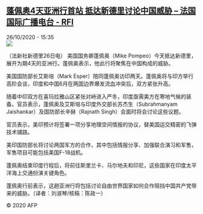 <!--1603727708000-->
[蓬佩奥4天亚洲行首站 抵达新德里讨论中国威胁 – 法国国际广播电台 - RFI](http://www.rfi.fr//cn/contenu/20201026-%E8%93%AC%E4%BD%A9%E5%A5%A54%E5%A4%A9%E4%BA%9A%E6%B4%B2%E8%A1%8C%E9%A6%96%E7%AB%99-%E6%8A%B5%E8%BE%BE%E6%96%B0%E5%BE%B7%E9%87%8C%E8%AE%A8%E8%AE%BA%E4%B8%AD%E5%9B%BD%E5%A8%81%E8%83%81)
------

<div>26/10/2020 - 15:35</div><img src="https://s.rfi.fr/media/display/47435200-179c-11eb-ba78-005056a964fe/w:310/p:16x9/int0018b.201026223502.jpg"><div class="t-content__body u-clearfix"><p>（法新社新德里26日电）    美国国务卿蓬佩奥（Mike Pompeo）今天抵达新德里，展开为期4天的亚洲行。蓬佩奥表示，他此行将聚焦在中国构成的威胁。</p><p>    美国国防部长艾斯培（Mark Esper）陪同蓬佩奥访印两天。蓬佩奥将与印方举行高阶会谈，印度和中国6月在两国边界爆发流血冲突后，双方紧张升高。</p><p>    随着中印双方在喜玛拉雅山区紧张对峙进入严冬，印度亟需美方在寒地气候的装备。官员表示，蓬佩奥及艾斯培与印度外交部长苏杰生（Subrahmanyam Jaishankar）及国防部长辛赫（Rajnath Singh）会面时将会讨论这些议题。</p><p>    官员表示，美印预计将签署一项分享地理空间情报的协议，替美国运交精密的飞弹技术铺路。</p><p>    美印国防部长将讨论两国军方的合作，其中包括情报分享、加强联合演习和军售，军售项目可能包括美国F-18战机。</p><p>    蓬佩奥结束印度行程后，将前往斯里兰卡、马尔地夫和印尼，这些国家在印度太平洋海上交通扮演关键角色。</p><p>    蓬佩奥行前表示，这趟亚洲行将包括讨论自由世界国家如何合作阻挡中国共产党带来的威胁。（译者：刘淑琴/核稿：陈政一）</p><p class="t-copyright">© 2020 AFP</p>        </div>
